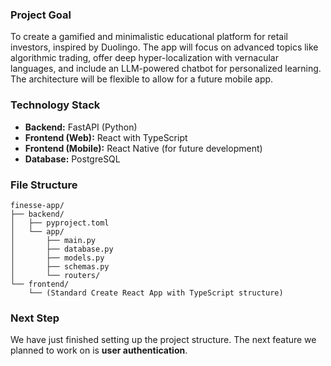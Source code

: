 ### Project Goal

To create a gamified and minimalistic educational platform for retail investors, inspired by Duolingo. The app will focus on advanced topics like algorithmic trading, offer deep hyper-localization with vernacular languages, and include an LLM-powered chatbot for personalized learning. The architecture will be flexible to allow for a future mobile app.

### Technology Stack

*   **Backend:** FastAPI (Python)
*   **Frontend (Web):** React with TypeScript
*   **Frontend (Mobile):** React Native (for future development)
*   **Database:** PostgreSQL

### File Structure

```
finesse-app/
├── backend/
│   ├── pyproject.toml
│   └── app/
│       ├── main.py
│       ├── database.py
│       ├── models.py
│       ├── schemas.py
│       └── routers/
└── frontend/
    └── (Standard Create React App with TypeScript structure)
```

### Next Step

We have just finished setting up the project structure. The next feature we planned to work on is **user authentication**.

